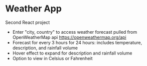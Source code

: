 # Weather App
Second React project <br>
- Enter "city, country" to access weather forecast pulled from OpenWeatherMap api https://openweathermap.org/api <br>
- Forecast for every 3 hours for 24 hours: includes temperature, description, and rainfall volume <br>
- Hover effect to expand for description and rainfall volume
- Option to view in Celsius or Fahrenheit 
